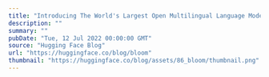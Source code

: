 ```yaml
---
title: "Introducing The World's Largest Open Multilingual Language Model: BLOOM"
description: ""
summary: ""
pubDate: "Tue, 12 Jul 2022 00:00:00 GMT"
source: "Hugging Face Blog"
url: "https://huggingface.co/blog/bloom"
thumbnail: "https://huggingface.co/blog/assets/86_bloom/thumbnail.png"
---
```


